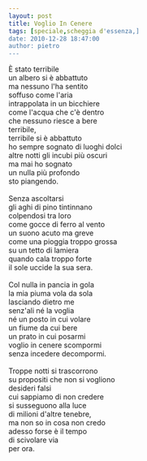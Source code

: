 ```yaml
---
layout: post
title: Voglio In Cenere
tags: [speciale,scheggia d'essenza,]
date: 2010-12-28 18:47:00
author: pietro
---
```

<p style="margin-bottom: 0cm"></p><span><span><span><span>È stato terribile</span></span></span></span><br/><span><span><span><span>un albero si è abbattuto </span></span></span></span><br/><span><span><span><span>ma nessuno l'ha sentito </span></span></span></span><br/><span><span><span><span>soffuso come l'aria </span></span></span></span><br/><span><span><span><span>intrappolata in un bicchiere </span></span></span></span><br/><span><span><span><span>come l'acqua che c'è dentro </span></span></span></span><br/><span><span><span><span>che nessuno riesce a bere </span></span></span></span><br/><span><span><span><span>terribile, </span></span></span></span><br/><span><span><span><span>terribile si è abbattuto<br/>ho sempre sognato di luoghi dolci</span></span></span></span><br/><span><span><span><span>altre notti gli incubi più oscuri </span></span></span></span><br/><span><span><span><span>ma mai ho sognato </span></span></span></span><br/><span><span><span><span>un nulla più profondo </span></span></span></span><br/><span><span><span><span>sto piangendo.</span></span></span></span><br/><span><span><span><span><br/>Senza ascoltarsi </span></span></span></span><br/><span><span><span><span>gli aghi di pino tintinnano </span></span></span></span><br/><span><span><span><span>colpendosi tra loro </span></span></span></span><br/><span><span><span><span>come gocce di ferro al vento </span></span></span></span><br/><span><span><span><span>un suono acuto ma greve </span></span></span></span><br/><span><span><span><span>come una pioggia troppo grossa </span></span></span></span><br/><span><span><span><span>su un tetto di lamiera </span></span></span></span><br/><span><span><span><span>quando cala troppo forte </span></span></span></span><br/><span><span><span><span>il sole uccide la sua sera.</span></span></span></span><br/><span><span><span><span><br/>Col nulla in pancia   in gola </span></span></span></span><br/><span><span><span><span>la mia piuma vola da sola<br/>lasciando dietro me </span></span></span></span><br/><span><span><span><span>senz'ali né la voglia </span></span></span></span><br/><span><span><span><span>né un posto in cui volare </span></span></span></span><br/><span><span><span><span>un fiume da cui bere </span></span></span></span><br/><span><span><span><span>un prato in cui posarmi </span></span></span></span><br/><span><span><span><span>voglio in cenere scompormi</span></span></span></span><br/><span><span><span><span>senza incedere decompormi.</span></span></span></span><br/><span><span><span><span><br/>Troppe notti si trascorrono </span></span></span></span><br/><span><span><span><span>su propositi che non si vogliono </span></span></span></span><br/><span><span><span><span>desideri falsi </span></span></span></span><br/><span><span><span><span>cui sappiamo di non credere </span></span></span></span><br/><span><span><span><span>si susseguono alla luce </span></span></span></span><br/><span><span><span><span>di milioni d'altre tenebre,<br/>ma non so in cosa non credo </span></span></span></span><br/><span><span><span><span>adesso forse è il tempo </span></span></span></span><br/><span><span><span><span>di scivolare via </span></span></span></span><br/><span><span><span><span>per ora.</span></span></span></span><p style="margin-bottom: 0cm"></p> <br/>
